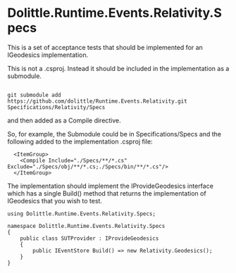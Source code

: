 # Dolittle.Runtime.Events.Relativity.Specs

This is a set of acceptance tests that should be implemented for an IGeodesics implementation.

This is not a .csproj.  Instead it should be included in the implementation as a submodule.

```

git submodule add https://github.com/dolittle/Runtime.Events.Relativity.git Specifications/Relativity/Specs

```

and then added as a Compile directive.

So, for example, the Submodule could be in Specifications/Specs and the following added to the
implementation .csproj file:

```
  <ItemGroup>
    <Compile Include="./Specs/**/*.cs" Exclude="./Specs/obj/**/*.cs;./Specs/bin/**/*.cs"/>
  </ItemGroup>

```

The implementation should implement the IProvideGeodesics interface which has a single Build() method
that returns the implementation of IGeodesics that you wish to test.

```
using Dolittle.Runtime.Events.Relativity.Specs;

namespace Dolittle.Runtime.Events.Relativity.Specs
{
    public class SUTProvider : IProvideGeodesics
    {
        public IEventStore Build() => new Relativity.Geodesics();
    }
}

```
